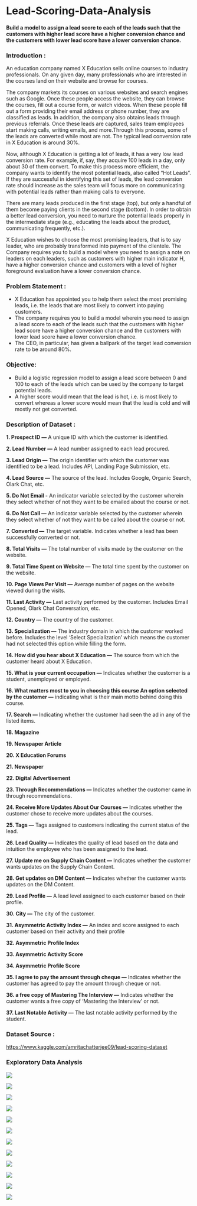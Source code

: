 # Lead-Scoring-Data-Analysis
#### Build a model to assign a lead score to each of the leads such that the customers with higher lead score have a higher conversion chance and the customers with lower lead score have a lower conversion chance.

### Introduction :
An education company named X Education sells online courses to industry professionals. On any given day, many professionals who are interested in the courses land on their website and browse for courses.

The company markets its courses on various websites and search engines such as Google. Once these people access the website, they can browse the courses, fill out a course form, or watch videos. When these people fill out a form providing their email address or phone number, they are classified as leads. In addition, the company also obtains leads through previous referrals. Once these leads are captured, sales team employees start making calls, writing emails, and more.Through this process, some of the leads are converted while most are not. The typical lead conversion rate in X Education is around 30%.

Now, although X Education is getting a lot of leads, it has a very low lead conversion rate. For example, if, say, they acquire 100 leads in a day, only about 30 of them convert. To make this process more efficient, the company wants to identify the most potential leads, also called “Hot Leads”. If they are successful in identifying this set of leads, the lead conversion rate should increase as the sales team will focus more on communicating with potential leads rather than making calls to everyone.

There are many leads produced in the first stage (top), but only a handful of them become paying clients in the second stage (bottom). In order to obtain a better lead conversion, you need to nurture the potential leads properly in the intermediate stage (e.g., educating the leads about the product, communicating frequently, etc.).

X Education wishes to choose the most promising leaders, that is to say leader, who are probably transformed into payment of the clientele. The Company requires you to build a model where you need to assign a note on leaders on each leaders, such as customers with higher main indicator H, have a higher conversion chance and customers with a level of higher foreground evaluation have a lower conversion chance.

### Problem Statement :
 * X Education has appointed you to help them select the most promising leads, i.e. the leads that are most likely to convert into paying customers.
 * The company requires you to build a model wherein you need to assign a lead score to each of the leads such that the customers with higher lead score have a higher conversion chance and the customers with lower lead score have a lower conversion chance.
 * The CEO, in particular, has given a ballpark of the target lead conversion rate to be around 80%.

### Objective:
 * Build a logistic regression model to assign a lead score between 0 and 100 to each of the leads which can be used by the company to target potential leads.
 * A higher score would mean that the lead is hot, i.e. is most likely to convert whereas a lower score would mean that the lead is cold and will mostly not get converted.

### Description of Dataset :
   **1. Prospect ID —** A unique ID with which the customer is identified.

   **2. Lead Number —** A lead number assigned to each lead procured.

   **3. Lead Origin —** The origin identifier with which the customer was identified to be a lead. Includes API, Landing Page Submission, etc.

   **4. Lead Source —** The source of the lead. Includes Google, Organic Search, Olark Chat, etc.

   **5. Do Not Email -** An indicator variable selected by the customer wherein they select whether of not they want to be emailed about the course or not.
   
   **6. Do Not Call —** An indicator variable selected by the customer wherein they select whether of not they want to be called about the course or not.

   **7. Converted —** The target variable. Indicates whether a lead has been successfully converted or not.

   **8. Total Visits —** The total number of visits made by the customer on the website.

   **9. Total Time Spent on Website —** The total time spent by the customer on the website.

   **10. Page Views Per Visit —** Average number of pages on the website viewed during the visits.
   
   **11. Last Activity —** Last activity performed by the customer. Includes Email Opened, Olark Chat Conversation, etc.

   **12. Country —** The country of the customer.

   **13. Specialization —** The industry domain in which the customer worked before. Includes the level ‘Select Specialization’ which means the customer had not selected this option while filling the form.

   **14. How did you hear about X Education —** The source from which the customer heard about X Education.

   **15. What is your current occupation —** Indicates whether the customer is a student, unemployed or employed.
   
   **16. What matters most to you in choosing this course An option selected by the customer —** indicating what is their main motto behind doing this course.

   **17. Search —** Indicating whether the customer had seen the ad in any of the listed items.

   **18. Magazine**

   **19. Newspaper Article**

   **20. X Education Forums**

   **21. Newspaper**

   **22. Digital Advertisement**

   **23. Through Recommendations —** Indicates whether the customer came in through recommendations.

   **24. Receive More Updates About Our Courses —** Indicates whether the customer chose to receive more updates about the courses.

   **25. Tags —** Tags assigned to customers indicating the current status of the lead.

   **26. Lead Quality —** Indicates the quality of lead based on the data and intuition the employee who has been assigned to the lead.

   **27. Update me on Supply Chain Content —** Indicates whether the customer wants updates on the Supply Chain Content.

   **28. Get updates on DM Content —** Indicates whether the customer wants updates on the DM Content.

   **29. Lead Profile —** A lead level assigned to each customer based on their profile.

   **30. City —** The city of the customer.

   **31. Asymmetric Activity Index —** An index and score assigned to each customer based on their activity and their profile

   **32. Asymmetric Profile Index**

   **33. Asymmetric Activity Score**

   **34. Asymmetric Profile Score**

   **35. I agree to pay the amount through cheque —** Indicates whether the customer has agreed to pay the amount through cheque or not.

   **36. a free copy of Mastering The Interview —** Indicates whether the customer wants a free copy of ‘Mastering the Interview’ or not.

   **37. Last Notable Activity —** The last notable activity performed by the student.


### Dataset Source :
https://www.kaggle.com/amritachatterjee09/lead-scoring-dataset


### Exploratory Data Analysis

![](https://github.com/ShivankUdayawal/Lead-Scoring-Data-Analysis/blob/main/Data%20Visualization/01.jpg)

![](https://github.com/ShivankUdayawal/Lead-Scoring-Data-Analysis/blob/main/Data%20Visualization/02.jpg)

![](https://github.com/ShivankUdayawal/Lead-Scoring-Data-Analysis/blob/main/Data%20Visualization/03.jpg)

![](https://github.com/ShivankUdayawal/Lead-Scoring-Data-Analysis/blob/main/Data%20Visualization/04.jpg)

![](https://github.com/ShivankUdayawal/Lead-Scoring-Data-Analysis/blob/main/Data%20Visualization/05.jpg)

![](https://github.com/ShivankUdayawal/Lead-Scoring-Data-Analysis/blob/main/Data%20Visualization/06.jpg)

![](https://github.com/ShivankUdayawal/Lead-Scoring-Data-Analysis/blob/main/Data%20Visualization/07.jpg)

![](https://github.com/ShivankUdayawal/Lead-Scoring-Data-Analysis/blob/main/Data%20Visualization/08.jpg)

![](https://github.com/ShivankUdayawal/Lead-Scoring-Data-Analysis/blob/main/Data%20Visualization/09.jpg)

![](https://github.com/ShivankUdayawal/Lead-Scoring-Data-Analysis/blob/main/Data%20Visualization/10.jpg)

![](https://github.com/ShivankUdayawal/Lead-Scoring-Data-Analysis/blob/main/Data%20Visualization/11.jpg)

![](https://github.com/ShivankUdayawal/Lead-Scoring-Data-Analysis/blob/main/Data%20Visualization/12.jpg)
